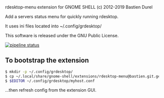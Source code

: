 rdesktop-menu extension for GNOME SHELL (c) 2012-2019 Bastien Durel

Add a servers status menu for quickly running rdesktop.

It uses ini files located into ~/.config/grdesktop/

This software is released under the GNU Public License.

[![pipeline status](https://git.geekwu.org/bastien/rdesktop-menu/badges/master/pipeline.svg)](https://git.geekwu.org/bastien/rdesktop-menu/commits/master)

## To bootstrap the extension

```sh
$ mkdir -p ~/.config/grdesktop/
$ cp ~/.local/share/gnome-shell/extensions/rdesktop-menu@bastien.git.geekwu.org/example.conf ~/.config/grdesktop/myhost.conf
$ $EDITOR ~/.config/grdesktop/myhost.conf
```

...then refresh config from the extension GUI.

